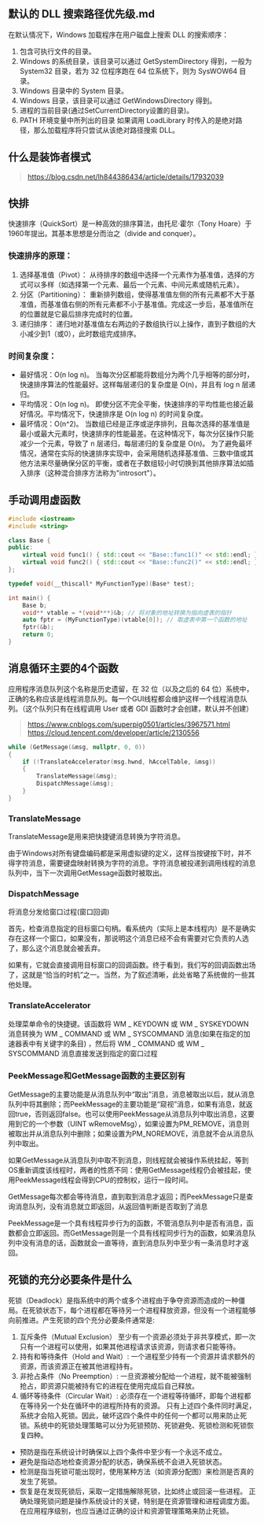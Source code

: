 ## 默认的 DLL 搜索路径优先级.md
在默认情况下，Windows 加载程序在用户磁盘上搜索 DLL 的搜索顺序：

1. 包含可执行文件的目录。
2. Windows 的系统目录，该目录可以通过 GetSystemDirectory 得到，一般为 System32 目录，若为 32 位程序跑在 64 位系统下，则为 SysWOW64 目录。
3. Windows 目录中的 System 目录。
4. Windows 目录，该目录可以通过 GetWindowsDirectory 得到。
5. 进程的当前目录(通过SetCurrentDirectory设置的目录)。
6. PATH 环境变量中所列出的目录
如果调用 LoadLibrary 时传入的是绝对路径，那么加载程序将只尝试从该绝对路径搜索 DLL。

## 什么是装饰者模式
> https://blog.csdn.net/lh844386434/article/details/17932039

## 快排
快速排序（QuickSort）是一种高效的排序算法，由托尼·霍尔（Tony Hoare）于1960年提出。其基本思想是分而治之（divide and conquer）。
### 快速排序的原理：
1. 选择基准值（Pivot）：
从待排序的数组中选择一个元素作为基准值，选择的方式可以多样（如选择第一个元素、最后一个元素、中间元素或随机元素）。
2. 分区（Partitioning）：
重新排列数组，使得基准值左侧的所有元素都不大于基准值，而基准值右侧的所有元素都不小于基准值。完成这一步后，基准值所在的位置就是它最后排序完成时的位置。
3. 递归排序：
递归地对基准值左右两边的子数组执行以上操作，直到子数组的大小减少到1（或0），此时数组完成排序。
### 时间复杂度：
- 最好情况：O(n log n)。
当每次分区都能将数组分为两个几乎相等的部分时，快速排序算法的性能最好。这样每层递归的复杂度是 O(n)，并且有 log n 层递归。
- 平均情况：O(n log n)。
即使分区不完全平衡，快速排序的平均性能也接近最好情况。平均情况下，快速排序是 O(n log n) 的时间复杂度。
- 最坏情况：O(n^2)。
当数组已经是正序或逆序排列，且每次选择的基准值是最小或最大元素时，快速排序的性能最差。在这种情况下，每次分区操作只能减少一个元素，导致了 n 层递归，每层递归的复杂度是 O(n)。
为了避免最坏情况，通常在实际的快速排序实现中，会采用随机选择基准值、三数中值或其他方法来尽量确保分区的平衡，或者在子数组较小时切换到其他排序算法如插入排序（这种混合排序方法称为"introsort"）。

## 手动调用虚函数
```cpp
#include <iostream>
#include <string>

class Base {
public:
    virtual void func1() { std::cout << "Base::func1()" << std::endl; }
    virtual void func2() { std::cout << "Base::func2()" << std::endl; }
};

typedef void(__thiscall* MyFunctionType)(Base* test);

int main() {
    Base b;
    void** vtable = *(void***)&b; // 将对象的地址转换为指向虚表的指针
    auto fptr = (MyFunctionType)(vtable[0]); // 取虚表中第一个函数的地址
    fptr(&b);
    return 0;
}
```

## 消息循环主要的4个函数
应用程序消息队列这个名称是历史遗留，在 32 位（以及之后的 64 位）系统中，正确的名称应该是线程消息队列。每一个GUI线程都会维护这样一个线程消息队列。（这个队列只有在线程调用 User 或者 GDI 函数时才会创建，默认并不创建）
> https://www.cnblogs.com/superpig0501/articles/3967571.html
> https://cloud.tencent.com/developer/article/2130556
```cpp
while (GetMessage(&msg, nullptr, 0, 0))
{
    if (!TranslateAccelerator(msg.hwnd, hAccelTable, &msg))
    {
        TranslateMessage(&msg);
        DispatchMessage(&msg);
    }
}
```
### TranslateMessage
TranslateMessage是用来把快捷键消息转换为字符消息。

由于Windows对所有键盘编码都是采用虚拟键的定义，这样当按键按下时，并不得字符消息，需要键盘映射转换为字符的消息。字符消息被投递到调用线程的消息队列中，当下一次调用GetMessage函数时被取出。

### DispatchMessage
将消息分发给窗口过程(窗口回调)

首先，检查消息指定的目标窗口句柄。看系统内（实际上是本线程内）是不是确实存在这样一个窗口，如果没有，那说明这个消息已经不会有需要对它负责的人选了，那么这个消息就会被丢弃。

如果有，它就会直接调用目标窗口的回调函数。终于看到，我们写的回调函数出场了，这就是“恰当的时机”之一。当然，为了叙述清晰，此处省略了系统做的一些其他处理。

### TranslateAccelerator
处理菜单命令的快捷键。该函数将 WM _ KEYDOWN 或 WM _ SYSKEYDOWN 消息转换为 WM _ COMMAND 或 WM _ SYSCOMMAND 消息(如果在指定的加速器表中有关键字的条目) ，然后将 WM _ COMMAND 或 WM _ SYSCOMMAND 消息直接发送到指定的窗口过程

### PeekMessage和GetMessage函数的主要区别有
GetMessage的主要功能是从消息队列中“取出”消息，消息被取出以后，就从消息队列中将其删除；而PeekMessage的主要功能是“窥视”消息，如果有消息，就返回true，否则返回false。也可以使用PeekMessage从消息队列中取出消息，这要用到它的一个参数（UINT wRemoveMsg），如果设置为PM_REMOVE，消息则被取出并从消息队列中删除；如果设置为PM_NOREMOVE，消息就不会从消息队列中取出。

如果GetMessage从消息队列中取不到消息，则线程就会被操作系统挂起，等到OS重新调度该线程时，两者的性质不同：使用GetMessage线程仍会被挂起，使用PeekMessage线程会得到CPU的控制权，运行一段时间。

GetMessage每次都会等待消息，直到取到消息才返回；而PeekMessage只是查询消息队列，没有消息就立即返回，从返回值判断是否取到了消息

PeekMessage是一个具有线程异步行为的函数，不管消息队列中是否有消息，函数都会立即返回。而GetMessage则是一个具有线程同步行为的函数，如果消息队列中没有消息的话，函数就会一直等待，直到消息队列中至少有一条消息时才返回。

## 死锁的充分必要条件是什么
死锁（Deadlock）是指系统中的两个或多个进程由于争夺资源而造成的一种僵局。在死锁状态下，每个进程都在等待另一个进程释放资源，但没有一个进程能够向前推进。产生死锁的四个充分必要条件通常是:
1. 互斥条件（Mutual Exclusion）
至少有一个资源必须处于非共享模式，即一次只有一个进程可以使用，如果其他进程请求该资源，则请求者只能等待。
2. 持有和等待条件（Hold and Wait）:
一个进程至少持有一个资源并请求额外的资源，而该资源正在被其他进程持有。
3. 非抢占条件（No Preemption）:
一旦资源被分配给一个进程，就不能被强制抢占，即资源只能被持有它的进程在使用完成后自己释放。
4. 循环等待条件（Circular Wait）:
必须存在一个进程等待循环，即每个进程都在等待另一个处在循环中的进程所持有的资源。
只有上述四个条件同时满足，系统才会陷入死锁。因此，破坏这四个条件中的任何一个都可以用来防止死锁。系统中的死锁处理策略可以分为死锁预防、死锁避免、死锁检测和死锁恢复四种。
- 预防是指在系统设计时确保以上四个条件中至少有一个永远不成立。
- 避免是指动态地检查资源分配的状态，确保系统不会进入死锁状态。
- 检测是指当死锁可能出现时，使用某种方法（如资源分配图）来检测是否真的发生了死锁。
- 恢复是在发现死锁后，采取一定措施解除死锁，比如终止或回滚一些进程。
正确处理死锁问题是操作系统设计的关键，特别是在资源管理和进程调度方面。在应用程序级别，也应当通过正确的设计和资源管理策略来防止死锁。
